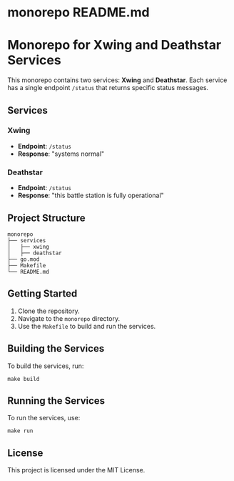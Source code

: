 # monorepo README.md

# Monorepo for Xwing and Deathstar Services

This monorepo contains two services: **Xwing** and **Deathstar**. Each service has a single endpoint `/status` that returns specific status messages.

## Services

### Xwing
- **Endpoint**: `/status`
- **Response**: "systems normal"

### Deathstar
- **Endpoint**: `/status`
- **Response**: "this battle station is fully operational"

## Project Structure

```
monorepo
├── services
│   ├── xwing
│   ├── deathstar
├── go.mod
├── Makefile
└── README.md
```

## Getting Started

1. Clone the repository.
2. Navigate to the `monorepo` directory.
3. Use the `Makefile` to build and run the services.

## Building the Services

To build the services, run:

```
make build
```

## Running the Services

To run the services, use:

```
make run
```

## License

This project is licensed under the MIT License.
